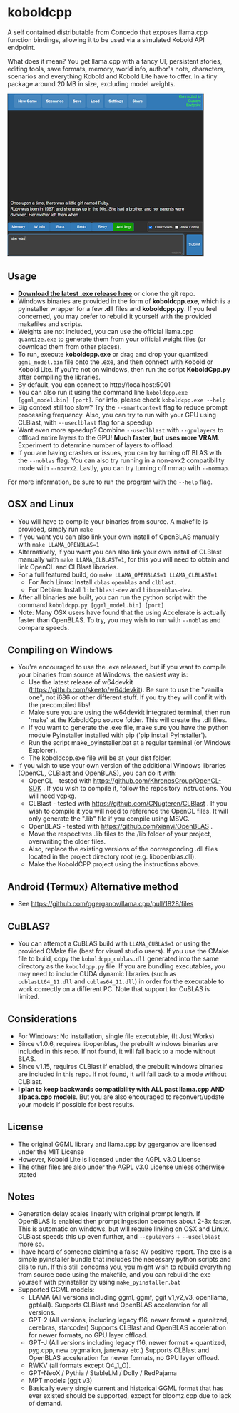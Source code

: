 # koboldcpp

A self contained distributable from Concedo that exposes llama.cpp function bindings, allowing it to be used via a simulated Kobold API endpoint.

What does it mean? You get llama.cpp with a fancy UI, persistent stories, editing tools, save formats, memory, world info, author's note, characters, scenarios and everything Kobold and Kobold Lite have to offer. In a tiny package around 20 MB in size, excluding model weights.

![Preview](media/preview.png)

## Usage
- **[Download the latest .exe release here](https://github.com/LostRuins/koboldcpp/releases/latest)** or clone the git repo.
- Windows binaries are provided in the form of **koboldcpp.exe**, which is a pyinstaller wrapper for a few **.dll** files and **koboldcpp.py**. If you feel concerned, you may prefer to rebuild it yourself with the provided makefiles and scripts.
- Weights are not included, you can use the official llama.cpp `quantize.exe` to generate them from your official weight files (or download them from other places).
- To run, execute **koboldcpp.exe** or drag and drop your quantized `ggml_model.bin` file onto the .exe, and then connect with Kobold or Kobold Lite. If you're not on windows, then run the script **KoboldCpp.py** after compiling the libraries.
- By default, you can connect to http://localhost:5001
- You can also run it using the command line `koboldcpp.exe [ggml_model.bin] [port]`. For info, please check `koboldcpp.exe --help`
- Big context still too slow? Try the `--smartcontext` flag to reduce prompt processing frequency. Also, you can try to run with your GPU using CLBlast, with `--useclblast` flag for a speedup
- Want even more speedup? Combine `--useclblast` with `--gpulayers` to offload entire layers to the GPU! **Much faster, but uses more VRAM**. Experiment to determine number of layers to offload.
- If you are having crashes or issues, you can try turning off BLAS with the `--noblas` flag. You can also try running in a non-avx2 compatibility mode with `--noavx2`. Lastly, you can try turning off mmap with `--nommap`.

For more information, be sure to run the program with the `--help` flag.

## OSX and Linux
- You will have to compile your binaries from source. A makefile is provided, simply run `make`
- If you want you can also link your own install of OpenBLAS manually with `make LLAMA_OPENBLAS=1`
- Alternatively, if you want you can also link your own install of CLBlast manually with `make LLAMA_CLBLAST=1`, for this you will need to obtain and link OpenCL and CLBlast libraries.
- For a full featured build, do `make LLAMA_OPENBLAS=1 LLAMA_CLBLAST=1`
  - For Arch Linux: Install `cblas` `openblas` and `clblast`.
  - For Debian: Install `libclblast-dev` and `libopenblas-dev`.
- After all binaries are built, you can run the python script with the command `koboldcpp.py [ggml_model.bin] [port]`
- Note: Many OSX users have found that the using Accelerate is actually faster than OpenBLAS. To try, you may wish to run with `--noblas` and compare speeds.

## Compiling on Windows
- You're encouraged to use the .exe released, but if you want to compile your binaries from source at Windows, the easiest way is:
  - Use the latest release of w64devkit (https://github.com/skeeto/w64devkit). Be sure to use the "vanilla one", not i686 or other different stuff. If you try they will conflit with the precompiled libs!
  - Make sure you are using the w64devkit integrated terminal, then run 'make' at the KoboldCpp source folder. This will create the .dll files.
  - If you want to generate the .exe file, make sure you have the python module PyInstaller installed with pip ('pip install PyInstaller').
  - Run the script make_pyinstaller.bat at a regular terminal (or Windows Explorer).
  - The koboldcpp.exe file will be at your dist folder.
- If you wish to use your own version of the additional Windows libraries (OpenCL, CLBlast and OpenBLAS), you can do it with:
  - OpenCL - tested with https://github.com/KhronosGroup/OpenCL-SDK . If you wish to compile it, follow the repository instructions. You will need vcpkg.
  - CLBlast - tested with https://github.com/CNugteren/CLBlast . If you wish to compile it you will need to reference the OpenCL files. It will only generate the ".lib" file if you compile using MSVC.
  - OpenBLAS - tested with https://github.com/xianyi/OpenBLAS .
  - Move the respectives .lib files to the /lib folder of your project, overwriting the older files.
  - Also, replace the existing versions of the corresponding .dll files located in the project directory root (e.g. libopenblas.dll).
  - Make the KoboldCPP project using the instructions above.

## Android (Termux) Alternative method
- See https://github.com/ggerganov/llama.cpp/pull/1828/files

## CuBLAS?
- You can attempt a CuBLAS build with `LLAMA_CUBLAS=1` or using the provided CMake file (best for visual studio users). If you use the CMake file to build, copy the `koboldcpp_cublas.dll` generated into the same directory as the `koboldcpp.py` file. If you are bundling executables, you may need to include CUDA dynamic libraries (such as `cublasLt64_11.dll` and `cublas64_11.dll`) in order for the executable to work correctly on a different PC. Note that support for CuBLAS is limited.

## Considerations
- For Windows: No installation, single file executable, (It Just Works)
- Since v1.0.6, requires libopenblas, the prebuilt windows binaries are included in this repo. If not found, it will fall back to a mode without BLAS.
- Since v1.15, requires CLBlast if enabled, the prebuilt windows binaries are included in this repo. If not found, it will fall back to a mode without CLBlast.
- **I plan to keep backwards compatibility with ALL past llama.cpp AND alpaca.cpp models**. But you are also encouraged to reconvert/update your models if possible for best results.

## License
- The original GGML library and llama.cpp by ggerganov are licensed under the MIT License
- However, Kobold Lite is licensed under the AGPL v3.0 License
- The other files are also under the AGPL v3.0 License unless otherwise stated

## Notes
- Generation delay scales linearly with original prompt length. If OpenBLAS is enabled then prompt ingestion becomes about 2-3x faster. This is automatic on windows, but will require linking on OSX and Linux. CLBlast speeds this up even further, and `--gpulayers` + `--useclblast` more so.
- I have heard of someone claiming a false AV positive report. The exe is a simple pyinstaller bundle that includes the necessary python scripts and dlls to run. If this still concerns you, you might wish to rebuild everything from source code using the makefile, and you can rebuild the exe yourself with pyinstaller by using `make_pyinstaller.bat`
- Supported GGML models:
  - LLAMA (All versions including ggml, ggmf, ggjt v1,v2,v3, openllama, gpt4all). Supports CLBlast and OpenBLAS acceleration for all versions.
  - GPT-2 (All versions, including legacy f16, newer format + quanitzed, cerebras, starcoder) Supports CLBlast and OpenBLAS acceleration for newer formats, no GPU layer offload.
  - GPT-J (All versions including legacy f16, newer format + quantized, pyg.cpp, new pygmalion, janeway etc.) Supports CLBlast and OpenBLAS acceleration for newer formats, no GPU layer offload.
  - RWKV (all formats except Q4_1_O).
  - GPT-NeoX / Pythia / StableLM / Dolly / RedPajama
  - MPT models (ggjt v3)
  - Basically every single current and historical GGML format that has ever existed should be supported, except for bloomz.cpp due to lack of demand.
